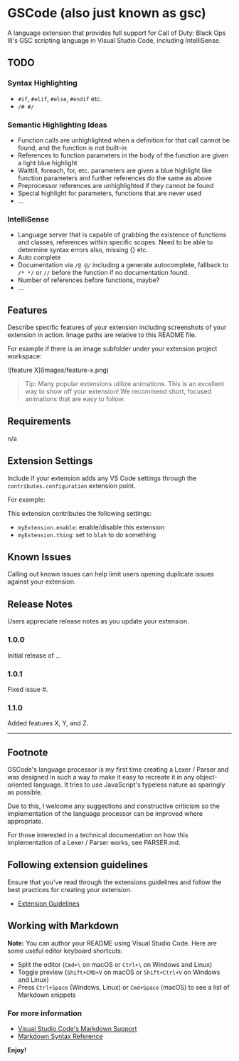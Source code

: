 # GSCode (also just known as gsc)

A language extension that provides full support for Call of Duty: Black Ops III's GSC scripting language in Visual Studio Code, including IntelliSense.

## TODO
### Syntax Highlighting
* `#if`, `#elif`, `#else`, `#endif` etc.
* `/# #/`

### Semantic Highlighting Ideas
* Function calls are unhighlighted when a definition for that call cannot be found, and the function is not built-in
* References to function parameters in the body of the function are given a light blue highlight
* Waittill, foreach, for, etc. parameters are given a blue highlight like function parameters and further references do the same as above
* Preprocessor references are unhighlighted if they cannot be found
* Special highlight for parameters, functions that are never used
* ...

### IntelliSense
* Language server that is capable of grabbing the existence of functions and classes, references within specific scopes. Need to be able to determine syntax errors also, missing {} etc.
* Auto complete
* Documentation via `/@ @/` including a generate autocomplete, fallback to `/* */` or `//` before the function if no documentation found.
* Number of references before functions, maybe?
* ...

## Features

Describe specific features of your extension including screenshots of your extension in action. Image paths are relative to this README file.

For example if there is an image subfolder under your extension project workspace:

\!\[feature X\]\(images/feature-x.png\)

> Tip: Many popular extensions utilize animations. This is an excellent way to show off your extension! We recommend short, focused animations that are easy to follow.

## Requirements

n/a

## Extension Settings

Include if your extension adds any VS Code settings through the `contributes.configuration` extension point.

For example:

This extension contributes the following settings:

* `myExtension.enable`: enable/disable this extension
* `myExtension.thing`: set to `blah` to do something

## Known Issues

Calling out known issues can help limit users opening duplicate issues against your extension.

## Release Notes

Users appreciate release notes as you update your extension.

### 1.0.0

Initial release of ...

### 1.0.1

Fixed issue #.

### 1.1.0

Added features X, Y, and Z.

-----------------------------------------------------------------------------------------------------------
## Footnote

GSCode's language processor is my first time creating a Lexer / Parser and was designed in such a way to make it easy to recreate it in any object-oriented language. It tries to use JavaScript's typeless nature as sparingly as possible.

Due to this, I welcome any suggestions and constructive criticism so the implementation of the language processor can be improved where appropriate.

For those interested in a technical documentation on how this implementation of a Lexer / Parser works, see PARSER.md.

## Following extension guidelines

Ensure that you've read through the extensions guidelines and follow the best practices for creating your extension.

* [Extension Guidelines](https://code.visualstudio.com/api/references/extension-guidelines)

## Working with Markdown

**Note:** You can author your README using Visual Studio Code.  Here are some useful editor keyboard shortcuts:

* Split the editor (`Cmd+\` on macOS or `Ctrl+\` on Windows and Linux)
* Toggle preview (`Shift+CMD+V` on macOS or `Shift+Ctrl+V` on Windows and Linux)
* Press `Ctrl+Space` (Windows, Linux) or `Cmd+Space` (macOS) to see a list of Markdown snippets

### For more information

* [Visual Studio Code's Markdown Support](http://code.visualstudio.com/docs/languages/markdown)
* [Markdown Syntax Reference](https://help.github.com/articles/markdown-basics/)

**Enjoy!**
